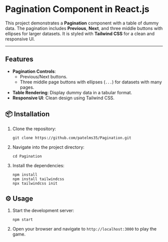 # Pagination Component in React.js

This project demonstrates a **Pagination** component with a table of dummy data. The pagination includes **Previous**, **Next**, and three middle buttons with ellipses for larger datasets. It is styled with **Tailwind CSS** for a clean and responsive UI.

---

## Features

- **Pagination Controls**: 
  - Previous/Next buttons.
  - Three middle page buttons with ellipses (`...`) for datasets with many pages.
- **Table Rendering**: Display dummy data in a tabular format.
- **Responsive UI**: Clean design using Tailwind CSS.

## 📦 Installation

1. Clone the repository:
   ```
   git clone https://github.com/patelms35/Pagination.git
   ```

2. Navigate into the project directory:
   ```
   cd Pagination
   ```

3. Install the dependencies:
   ```
   npm install
   npm install tailwindcss
   npx tailwindcss init

   ```

## ⚙️ Usage

1. Start the development server:
   ```
   npm start
   ```

2. Open your browser and navigate to `http://localhost:3000` to play the game.
